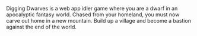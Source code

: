 Digging Dwarves is a web app idler game where you are a dwarf in an apocalyptic fantasy world. 
Chased from your homeland, you must now carve out home in a new mountain. 
Build up a village and become a bastion against the end of the world.
